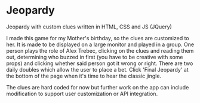 # Jeopardy
Jeopardy with custom clues written in HTML, CSS and JS (JQuery)


I made this game for my Mother's birthday, so the clues are customized to her.  It is made to be displayed on a large monitor and played in a group.
One person plays the role of Alex Trebec, clicking on the clues and reading them out, determining who buzzed in first (you have to be creative with some props) and clicking whether said person got it wrong or right.
There are two daily doubles which allow the user to place a bet.  Click 'Final Jeopardy' at the bottom of the page when it's time to hear the classic jingle.

The clues are hard coded for now but further work on the app can include modification to support user customization or API integration.
